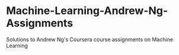 # Machine-Learning-Andrew-Ng-Assignments
Solutions to Andrew Ng's Coursera course assignments on Machine Learning 
